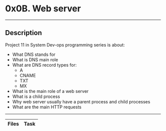 # 0x0B. Web server
---
## Description
Project 11  in System Dev-ops programming series is about:
* What DNS stands for
* What is DNS main role
* What are DNS record types for:
  * A
  * CNAME
  * TXT
  * MX
* What is the main role of a web server
* What is a child process
* Why web server usually have a parent process and child processes
* What are the main HTTP requests
---
Files|Task
---|---
